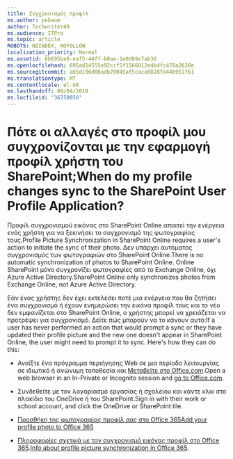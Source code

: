 ```yaml
---
title: Συγχρονισμός προφίλ
ms.author: pebaum
author: Techwriter40
ms.audience: ITPro
ms.topic: article
ROBOTS: NOINDEX, NOFOLLOW
localization_priority: Normal
ms.assetid: 6b695be8-eaf5-44ff-b0ae-1e0d89e7ab36
ms.openlocfilehash: 695ad14555e92ccf5f1566012e4b4fc470a2630e
ms.sourcegitcommit: a65d196d00adb70045af5caca9828fe44b951f61
ms.translationtype: MT
ms.contentlocale: el-GR
ms.lasthandoff: 09/04/2019
ms.locfileid: "36750056"
---
```

# <a name="when-do-my-profile-changes-sync-to-the-sharepoint-user-profile-application"></a><span data-ttu-id="e0a6a-102">Πότε οι αλλαγές στο προφίλ μου συγχρονίζονται με την εφαρμογή προφίλ χρήστη του SharePoint;</span><span class="sxs-lookup"><span data-stu-id="e0a6a-102">When do my profile changes sync to the SharePoint User Profile Application?</span></span>

<span data-ttu-id="e0a6a-103">Προφίλ συγχρονισμού εικόνας στο SharePoint Online απαιτεί την ενέργεια ενός χρήστη για να ξεκινήσει το συγχρονισμό της φωτογραφίας τους.</span><span class="sxs-lookup"><span data-stu-id="e0a6a-103">Profile Picture Synchronization in SharePoint Online requires a user's action to initiate the sync of their photo.</span></span> <span data-ttu-id="e0a6a-104">Δεν υπάρχει αυτόματος συγχρονισμός των φωτογραφιών στο SharePoint Online.</span><span class="sxs-lookup"><span data-stu-id="e0a6a-104">There is no automatic synchronization of photos to SharePoint Online.</span></span> <span data-ttu-id="e0a6a-105">Online SharePoint μόνο συγχρονίζει φωτογραφίες από το Exchange Online, όχι Azure Active Directory.</span><span class="sxs-lookup"><span data-stu-id="e0a6a-105">SharePoint Online only synchronizes photos from Exchange Online, not Azure Active Directory.</span></span>

<span data-ttu-id="e0a6a-106">Εάν ένας χρήστης δεν έχει εκτελέσει ποτέ μια ενέργεια που θα ζητήσει ένα συγχρονισμό ή έχουν ενημερώσει την εικόνα προφίλ τους και το νέο δεν εμφανίζεται στο SharePoint Online, ο χρήστης μπορεί να χρειάζεται να προτρέψει για συγχρονισμό. Δείτε πώς μπορούν να το κάνουν αυτό:</span><span class="sxs-lookup"><span data-stu-id="e0a6a-106">If a user has never performed an action that would prompt a sync or they have updated their profile picture and the new one doesn't appear in SharePoint Online, the user might need to prompt it to sync. Here's how they can do this:</span></span>

- <span data-ttu-id="e0a6a-107">Ανοίξτε ένα πρόγραμμα περιήγησης Web σε μια περίοδο λειτουργίας σε ιδιωτικό ή ανώνυμη τοποθεσία και [Μεταβείτε στο Office.com](http://www.office.com/).</span><span class="sxs-lookup"><span data-stu-id="e0a6a-107">Open a web browser in an In-Private or Incognito session and [go to Office.com](http://www.office.com/).</span></span>

- <span data-ttu-id="e0a6a-108">Συνδεθείτε με τον λογαριασμό εργασίας ή σχολείου και κάντε κλικ στο πλακίδιο του OneDrive ή του SharePoint.</span><span class="sxs-lookup"><span data-stu-id="e0a6a-108">Sign in with their work or school account, and click the OneDrive or SharePoint tile.</span></span>

- [<span data-ttu-id="e0a6a-109">Προσθήκη της φωτογραφίας προφίλ σας στο Office 365</span><span class="sxs-lookup"><span data-stu-id="e0a6a-109">Add your profile photo to Office 365</span></span>](https://support.office.com/article/Add-your-profile-photo-to-Office-365-2eaf93fd-b3f1-43b9-9cdc-bdcd548435b7)

- <span data-ttu-id="e0a6a-110">[Πληροφορίες σχετικά με τον συγχρονισμό εικόνας προφίλ στο Office 365](https://support.office.com/article/Information-about-user-profile-synchronization-in-SharePoint-Online-177eb196-5887-43c9-84c3-b98a43d35129).</span><span class="sxs-lookup"><span data-stu-id="e0a6a-110">[Info about profile picture synchronization in Office 365](https://support.office.com/article/Information-about-user-profile-synchronization-in-SharePoint-Online-177eb196-5887-43c9-84c3-b98a43d35129).</span></span>

